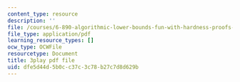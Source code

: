 ```yaml
---
content_type: resource
description: ''
file: /courses/6-890-algorithmic-lower-bounds-fun-with-hardness-proofs-fall-2014/dfe5d44d5b0cc37c3c78b27c7d8d629b_ogbjia9gp34.pdf
file_type: application/pdf
learning_resource_types: []
ocw_type: OCWFile
resourcetype: Document
title: 3play pdf file
uid: dfe5d44d-5b0c-c37c-3c78-b27c7d8d629b
---
```

